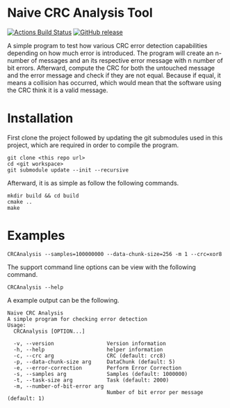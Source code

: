 # Naive CRC Analysis Tool
[![Actions Build Status](https://github.com/voldien/crc-collision-anlysis/workflows/crc-collision-anlysis/badge.svg?branch=master)](https://github.com/voldien/crc-collision-anlysis/actions)
[![GitHub release](https://img.shields.io/github/release/voldien/crc-collision-anlysis.svg)](https://github.com/voldien/vecfield/releases)

A simple program to test how various CRC error detection capabilities depending on how much error is introduced. The program will create an n-number of
messages and an its respective error message with n number of bit errors. Afterward, compute the CRC for both the untouched message and the error message and check if they are not equal.
Because if equal, it means a collision has occurred, which would mean that the software using the CRC think it is a valid message. 

# Installation

First clone the project followed by updating the git submodules used in this project, which are required in order to compile the program.
```
git clone <this repo url>
cd <git workspace>
git submodule update --init --recursive
```

Afterward, it is as simple as follow the following commands.

```
mkdir build && cd build
cmake ..
make
```



# Examples

```
CRCAnalysis --samples=100000000 --data-chunk-size=256 -m 1 --crc=xor8
```

The support command line options can be view with the following command.
```
CRCAnalysis --help
```
A example output can be the following.
```
Naive CRC Analysis
A simple program for checking error detection
Usage:
  CRCAnalysis [OPTION...]

  -v, --version                 Version information
  -h, --help                    helper information
  -c, --crc arg                 CRC (default: crc8)
  -p, --data-chunk-size arg     DataChunk (default: 5)
  -e, --error-correction        Perform Error Correction
  -s, --samples arg             Samples (default: 1000000)
  -t, --task-size arg           Task (default: 2000)
  -m, --number-of-bit-error arg
                                Number of bit error per message (default: 1)
```